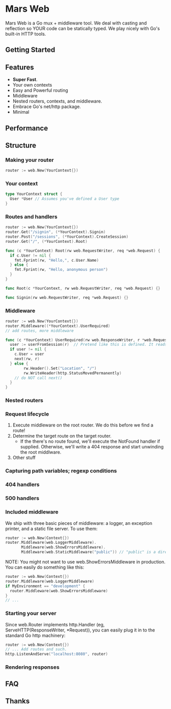 # Mars Web

Mars Web is a Go mux + middleware tool. We deal with casting and reflection so YOUR code can be statically typed. We play nicely with Go's built-in HTTP tools.

## Getting Started


## Features
* **Super Fast**. 
* Your own contexts
* Easy and Powerful routing
* Middleware
* Nested routers, contexts, and middleware.
* Embrace Go's net/http package.
* Minimal

## Performance

## Structure

### Making your router
```go
router := web.New(YourContext{})
```
### Your context
```go
type YourContext struct {
  User *User // Assumes you've defined a User type
}
```
### Routes and handlers

```go
router := web.New(YourContext{})
router.Get("/signin", (*YourContext).Signin)
router.Post("/sessions", (*YourContext).CreateSession)
router.Get("/", (*YourContext).Root)
```

```go
func (c *YourContext) Root(rw web.RequestWriter, req *web.Request) {
  if c.User != nil {
    fmt.Fprint(rw, "Hello,", c.User.Name)
  } else {
    fmt.Fprint(rw, "Hello, anonymous person")
  }
}
```

```go
func Root(c *YourContext, rw web.RequestWriter, req *web.Request) {}
```

```go
func Signin(rw web.RequestWriter, req *web.Request) {}
```


### Middleware
```go
router := web.New(YourContext{})
router.Middleware((*YourContext).UserRequired)
// add routes, more middleware
```

```go
func (c *YourContext) UserRequired(rw web.ResponseWriter, r *web.Request, next web.NextMiddlewareFunc) {
  user := userFromSession(r)  // Pretend like this is defined. It reads a session cookie and returns a *User or nil.
  if user != nil {
    c.User = user
    next(rw, r)
  } else {
		rw.Header().Set("Location", "/")
		rw.WriteHeader(http.StatusMovedPermanently)
    // do NOT call next()
  }
}
```

### Nested routers
### Request lifecycle
1.  Execute middleware on the root router. We do this before we find a route!
2.  Determine the target route on the target router.
    *  If the there's no route found, we'll execute the NotFound handler if supplied. Otherwise, we'll write a 404 response and start unwinding the root middlware.
3.  Other stuff

### Capturing path variables; regexp conditions
### 404 handlers
### 500 handlers
### Included middleware
We ship with three basic pieces of middleware: a logger, an exception printer, and a static file server. To use them:

```go
router := web.New(Context{})
router.Middleware(web.LoggerMiddleware).
       Middleware(web.ShowErrorsMiddleware).
       Middleware(web.StaticMiddleware("public")) // "public" is a directory to serve files from.
```

NOTE: You might not want to use web.ShowErrorsMiddleware in production. You can easily do something like this:
```go
router := web.New(Context{})
router.Middleware(web.LoggerMiddleware)
if MyEnvironment == "development" {
  router.Middleware(web.ShowErrorsMiddleware)
}
// ...
```

### Starting your server
Since web.Router implements http.Handler (eg, ServeHTTP(ResponseWriter, *Request)), you can easily plug it in to the standard Go http machinery:

```go
router := web.New(Context{})
// ... Add routes and such.
http.ListenAndServe("localhost:8080", router)
```

### Rendering responses

## FAQ

## Thanks
